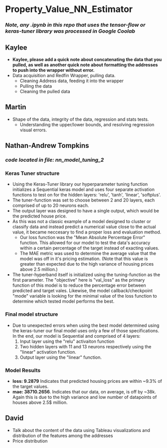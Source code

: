# Property_Value_NN_Estimator
### _Note, any .ipynb in this repo that uses the tensor-flow or keras-tuner library was processed in Google Coolab_
## Kaylee
  - **Kaylee, please add a quick note about concatenating the data that you pulled, as well as another quick note about formatting the addresses to push into the wrapper without error.**
  - Data acquisition and Redfin Wrapper, pulling data.
      - Cleaning Address data, feeding it into the wrapper
      - Pulling the data
      - Cleaning the pulled data
    
## Martin
  - Shape of the data, integrity of the data, regression and stats tests.
      - Understanding the upper/lower bounds, and resolving regression visual errors.

## Nathan-Andrew Tompkins
  ### _code located in file: nn_model_tuning_2_
  ### Keras Tuner structure
  - Using the Keras-Tuner library our hyperparameter tuning function initializes a Sequential keras model and uses four separate activation functions to test on for the hidden layers: 'relu', 'tanh', 'linear', 'softplus'.
  - The tuner-function was set to choose between 2 and 20 layers, each comprised of up to 20 neurons each.
  - The output layer was designed to have a single output, which would be the predicted house price.
  - As this was not a classic example of a model designed to cluster or classify data and instead predict a numerical value close to the actual value, it became neccesary to find a proper loss and evaluation method.
    - Our loss function was the "Mean Absolute Percentage Error" function. This allowed for our model to test the data's accuracy within a certain percentage of the target instead of exacting values.
    - The MAE metric was used to determine the average value that the model was off in it's pricing estimation. (Note that this value is greater than expected due to the high variance of housing prices above 2.5 million.)
  - The tuner-hyperband itself is initialized using the tuning-function as the first parameter. The "objective" here is "val_loss" as the primary function of this model is to reduce the percentage error between predicted and target vales. Likewise, the model callback/checkpoint "mode" variable is looking for the minimal value of the loss function to determine which tested model performs the best.

  ### Final model structure
  - Due to unexpected errors when using the best model determined using the keras-tuner our final model uses only a few of those specifications. In the end, our model is Sequential and comprised of 4 layers:
    1. Input layer using the "relu" activaiton function
    2. Two hidden layers with 11 and 13 neurons respectively using the "linear" activation function.
    3. Output layer using the "linear" function.
   
  ### Model Results
  - **loss: 9.2879** Indicates that predicted housing prices are within ~9.3% of the target values.
  - **mae: 38710.2656**. Indicates that our data, on average, is off by ~38k. Again this is due to the high variance and low number of datapoints of houses above 2.5$ million.
  
## David
  - Talk about the content of the data using Tableau visualizations and distribution of the features among the addresses
  - Price distribution

